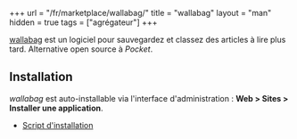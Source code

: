 +++
url = "/fr/marketplace/wallabag/"
title = "wallabag"
layout = "man"
hidden = true
tags = ["agrégateur"]
+++

[wallabag](https://wallabag.org) est un logiciel pour sauvegardez et classez des articles à lire plus tard. Alternative open source à *Pocket*.

## Installation

*wallabag* est auto-installable via l'interface d'administration : **Web > Sites > Installer une application**.

- [Script d'installation](https://admin.alwaysdata.com/site/application/script/10/detail/)
